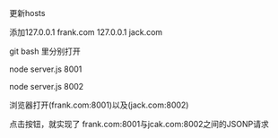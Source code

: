 更新hosts

添加127.0.0.1 frank.com
	127.0.0.1 jack.com
	
git bash 里分别打开

node server.js 8001

node server.js 8002

浏览器打开(frank.com:8001)以及(jack.com:8002)

点击按钮，就实现了 frank.com:8001与jcak.com:8002之间的JSONP请求
